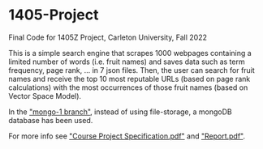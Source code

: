 # 1405-Project
Final Code for 1405Z Project, Carleton University, Fall 2022

This is a simple search engine that scrapes 1000 webpages containing a limited number of words (i.e. fruit names) and saves data such as term frequency, page rank, ... in 7 json files. Then, the user can search for fruit names and receive the top 10 most reputable URLs (based on page rank calculations) with the most occurrences of those fruit names (based on Vector Space Model).

In the ["mongo-1 branch"](https://github.com/ca-sajad/Python-SearchEngine-1405Project/tree/mongo-1), instead of using file-storage, a mongoDB database has been used.

For more info see ["Course Project Specification.pdf"](/Course%20Project%20Specification.pdf) and ["Report.pdf"](/docs/Report.pdf).
